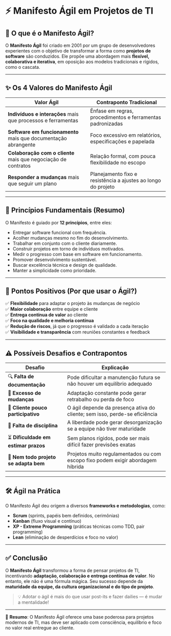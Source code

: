 # ⚡ Manifesto Ágil em Projetos de TI

## 📜 O que é o Manifesto Ágil?

O **Manifesto Ágil** foi criado em 2001 por um grupo de desenvolvedores experientes com o objetivo de transformar a forma como **projetos de software** são conduzidos. Ele propõe uma abordagem mais **flexível, colaborativa e iterativa**, em oposição aos modelos tradicionais e rígidos, como o cascata.

---

## ✨ Os 4 Valores do Manifesto Ágil

| Valor Ágil | Contraponto Tradicional |
|------------|--------------------------|
| **Indivíduos e interações** mais que processos e ferramentas | Ênfase em regras, procedimentos e ferramentas padronizadas |
| **Software em funcionamento** mais que documentação abrangente | Foco excessivo em relatórios, especificações e papelada |
| **Colaboração com o cliente** mais que negociação de contratos | Relação formal, com pouca flexibilidade no escopo |
| **Responder a mudanças** mais que seguir um plano | Planejamento fixo e resistência a ajustes ao longo do projeto |

---

## 🧭 Princípios Fundamentais (Resumo)

O Manifesto é guiado por **12 princípios**, entre eles:

- Entregar software funcional com frequência.
- Acolher mudanças mesmo no fim do desenvolvimento.
- Trabalhar em conjunto com o cliente diariamente.
- Construir projetos em torno de indivíduos motivados.
- Medir o progresso com base em software em funcionamento.
- Promover desenvolvimento sustentável.
- Buscar excelência técnica e design de qualidade.
- Manter a simplicidade como prioridade.

---

## 🔄 Pontos Positivos (Por que usar o Ágil?)

✅ **Flexibilidade** para adaptar o projeto às mudanças de negócio  
✅ **Maior colaboração** entre equipe e cliente  
✅ **Entrega contínua de valor** ao cliente  
✅ **Foco na qualidade e melhoria contínua**  
✅ **Redução de riscos**, já que o progresso é validado a cada iteração  
✅ **Visibilidade e transparência** com reuniões constantes e feedback

---

## ⚠️ Possíveis Desafios e Contrapontos

| Desafio | Explicação |
|---------|------------|
| 🔍 **Falta de documentação** | Pode dificultar a manutenção futura se não houver um equilíbrio adequado |
| 🧭 **Excesso de mudanças** | Adaptação constante pode gerar retrabalho ou perda de foco |
| 🔄 **Cliente pouco participativo** | O ágil depende da presença ativa do cliente; sem isso, perde-se eficiência |
| 🤝 **Falta de disciplina** | A liberdade pode gerar desorganização se a equipe não tiver maturidade |
| ⏳ **Dificuldade em estimar prazos** | Sem planos rígidos, pode ser mais difícil fazer previsões exatas |
| 🧩 **Nem todo projeto se adapta bem** | Projetos muito regulamentados ou com escopo fixo podem exigir abordagem híbrida |

---

## 🛠️ Ágil na Prática

O Manifesto Ágil deu origem a diversos **frameworks e metodologias**, como:

- **Scrum** (sprints, papéis bem definidos, cerimônias)
- **Kanban** (fluxo visual e contínuo)
- **XP - Extreme Programming** (práticas técnicas como TDD, pair programming)
- **Lean** (eliminação de desperdícios e foco no valor)

---

## ✅ Conclusão

O **Manifesto Ágil** transformou a forma de pensar projetos de TI, incentivando **adaptação, colaboração e entrega contínua de valor**. No entanto, ele não é uma fórmula mágica. Seu sucesso depende da **maturidade da equipe, da cultura organizacional e do tipo de projeto**.

> 💡 Adotar o ágil é mais do que usar post-its e fazer dailies — é mudar a mentalidade!

---

📌 **Resumo**: O Manifesto Ágil oferece uma base poderosa para projetos modernos de TI, mas deve ser aplicado com consciência, equilíbrio e foco no valor real entregue ao cliente.
